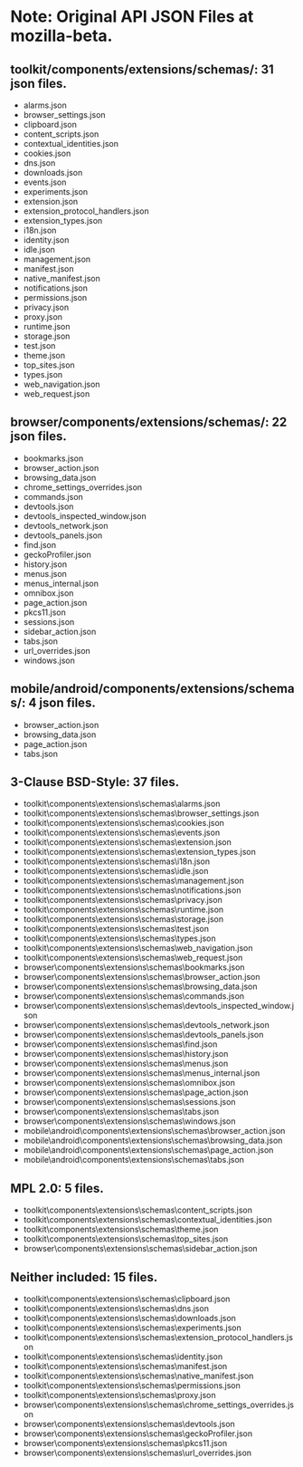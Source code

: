 # Note: Original API JSON Files at mozilla-beta.

## toolkit/components/extensions/schemas/: 31 json files.
 * alarms.json
 * browser_settings.json
 * clipboard.json
 * content_scripts.json
 * contextual_identities.json
 * cookies.json
 * dns.json
 * downloads.json
 * events.json
 * experiments.json
 * extension.json
 * extension_protocol_handlers.json
 * extension_types.json
 * i18n.json
 * identity.json
 * idle.json
 * management.json
 * manifest.json
 * native_manifest.json
 * notifications.json
 * permissions.json
 * privacy.json
 * proxy.json
 * runtime.json
 * storage.json
 * test.json
 * theme.json
 * top_sites.json
 * types.json
 * web_navigation.json
 * web_request.json

## browser/components/extensions/schemas/: 22 json files.
 * bookmarks.json
 * browser_action.json
 * browsing_data.json
 * chrome_settings_overrides.json
 * commands.json
 * devtools.json
 * devtools_inspected_window.json
 * devtools_network.json
 * devtools_panels.json
 * find.json
 * geckoProfiler.json
 * history.json
 * menus.json
 * menus_internal.json
 * omnibox.json
 * page_action.json
 * pkcs11.json
 * sessions.json
 * sidebar_action.json
 * tabs.json
 * url_overrides.json
 * windows.json

## mobile/android/components/extensions/schemas/: 4 json files.
 * browser_action.json
 * browsing_data.json
 * page_action.json
 * tabs.json


## 3-Clause BSD-Style: 37 files.
 * toolkit\components\extensions\schemas\alarms.json
 * toolkit\components\extensions\schemas\browser_settings.json
 * toolkit\components\extensions\schemas\cookies.json
 * toolkit\components\extensions\schemas\events.json
 * toolkit\components\extensions\schemas\extension.json
 * toolkit\components\extensions\schemas\extension_types.json
 * toolkit\components\extensions\schemas\i18n.json
 * toolkit\components\extensions\schemas\idle.json
 * toolkit\components\extensions\schemas\management.json
 * toolkit\components\extensions\schemas\notifications.json
 * toolkit\components\extensions\schemas\privacy.json
 * toolkit\components\extensions\schemas\runtime.json
 * toolkit\components\extensions\schemas\storage.json
 * toolkit\components\extensions\schemas\test.json
 * toolkit\components\extensions\schemas\types.json
 * toolkit\components\extensions\schemas\web_navigation.json
 * toolkit\components\extensions\schemas\web_request.json
 * browser\components\extensions\schemas\bookmarks.json
 * browser\components\extensions\schemas\browser_action.json
 * browser\components\extensions\schemas\browsing_data.json
 * browser\components\extensions\schemas\commands.json
 * browser\components\extensions\schemas\devtools_inspected_window.json
 * browser\components\extensions\schemas\devtools_network.json
 * browser\components\extensions\schemas\devtools_panels.json
 * browser\components\extensions\schemas\find.json
 * browser\components\extensions\schemas\history.json
 * browser\components\extensions\schemas\menus.json
 * browser\components\extensions\schemas\menus_internal.json
 * browser\components\extensions\schemas\omnibox.json
 * browser\components\extensions\schemas\page_action.json
 * browser\components\extensions\schemas\sessions.json
 * browser\components\extensions\schemas\tabs.json
 * browser\components\extensions\schemas\windows.json
 * mobile\android\components\extensions\schemas\browser_action.json
 * mobile\android\components\extensions\schemas\browsing_data.json
 * mobile\android\components\extensions\schemas\page_action.json
 * mobile\android\components\extensions\schemas\tabs.json

## MPL 2.0: 5 files.
 * toolkit\components\extensions\schemas\content_scripts.json
 * toolkit\components\extensions\schemas\contextual_identities.json
 * toolkit\components\extensions\schemas\theme.json
 * toolkit\components\extensions\schemas\top_sites.json
 * browser\components\extensions\schemas\sidebar_action.json

## Neither included: 15 files.
 * toolkit\components\extensions\schemas\clipboard.json
 * toolkit\components\extensions\schemas\dns.json
 * toolkit\components\extensions\schemas\downloads.json
 * toolkit\components\extensions\schemas\experiments.json
 * toolkit\components\extensions\schemas\extension_protocol_handlers.json
 * toolkit\components\extensions\schemas\identity.json
 * toolkit\components\extensions\schemas\manifest.json
 * toolkit\components\extensions\schemas\native_manifest.json
 * toolkit\components\extensions\schemas\permissions.json
 * toolkit\components\extensions\schemas\proxy.json
 * browser\components\extensions\schemas\chrome_settings_overrides.json
 * browser\components\extensions\schemas\devtools.json
 * browser\components\extensions\schemas\geckoProfiler.json
 * browser\components\extensions\schemas\pkcs11.json
 * browser\components\extensions\schemas\url_overrides.json

[//]: # (vim:expandtab ff=unix fenc=utf-8 sw=2)

